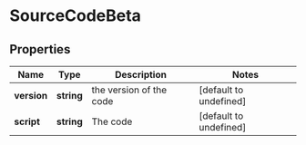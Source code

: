# SourceCodeBeta

## Properties

Name | Type | Description | Notes
------------ | ------------- | ------------- | -------------
**version** | **string** | the version of the code | [default to undefined]
**script** | **string** | The code | [default to undefined]

